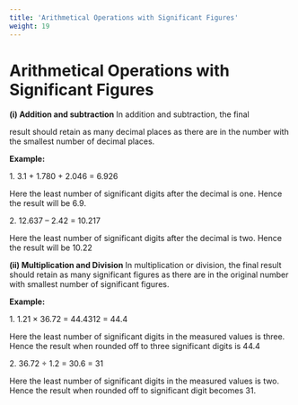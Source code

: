 ```yaml
---
title: 'Arithmetical Operations with Significant Figures'
weight: 19
---
```


# Arithmetical Operations with Significant Figures


**(i) Addition and subtraction** In addition and subtraction, the final

result should retain as many decimal places as there are in the number with the smallest number of decimal places.

**Example:**

1\. 3.1 + 1.780 + 2.046 = 6.926 

Here the least number of significant digits after the decimal is one. Hence the result will be 6.9.

2\. 12.637 – 2.42 = 10.217 

Here the least number of significant digits after the decimal is two. Hence the result will be 10.22

**(ii) Multiplication and Division** In multiplication or division, the final result should retain as many significant figures as there are in the original number with smallest number of significant figures.

**Example:** 

1\. 1.21 × 36.72 = 44.4312 = 44.4

Here the least number of significant digits in the measured values is three. Hence the result when rounded off to three significant digits is 44.4

2\. 36.72 ÷ 1.2 = 30.6 = 31 

Here the least number of significant digits in the measured values is two. Hence the result when rounded off to significant digit becomes 31.  

